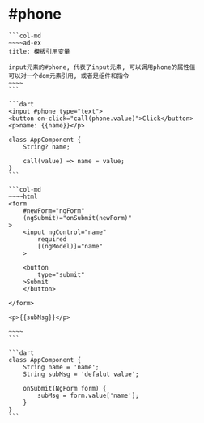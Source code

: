 # \#phone

````col
```col-md
~~~~ad-ex
title: 模板引用变量

input元素的#phone, 代表了input元素, 可以调用phone的属性值
可以对一个dom元素引用, 或者是组件和指令
~~~~
```

```dart
<input #phone type="text">  
<button on-click="call(phone.value)">Click</button>  
<p>name: {{name}}</p>

class AppComponent {  
	String? name;  
  
	call(value) => name = value;  
}
```
````

````col
```col-md
~~~~html
<form  
	#newForm="ngForm"  
	(ngSubmit)="onSubmit(newForm)"
>  
	<input ngControl="name"  
		required  
		[(ngModel)]="name"
	>  
	  
	<button  
		type="submit"  
	>Submit  
	</button>  
	  
</form>  
  
<p>{{subMsg}}</p>

~~~~
```

```dart
class AppComponent {  
	String name = 'name';  
	String subMsg = 'defalut value';  
	  
	onSubmit(NgForm form) {  
		subMsg = form.value['name'];  
	}  
}
```
````
